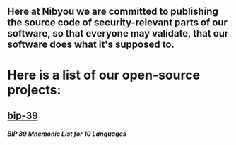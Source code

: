 ## Here at Nibyou we are committed to publishing the source code of security-relevant parts of our software, so that everyone may validate, that our software does what it's supposed to. 

# Here is a list of our open-source projects:

## [bip-39](https://github.com/nibyou/bip-39) 
##### BIP 39 Mnemonic List for 10 Languages
